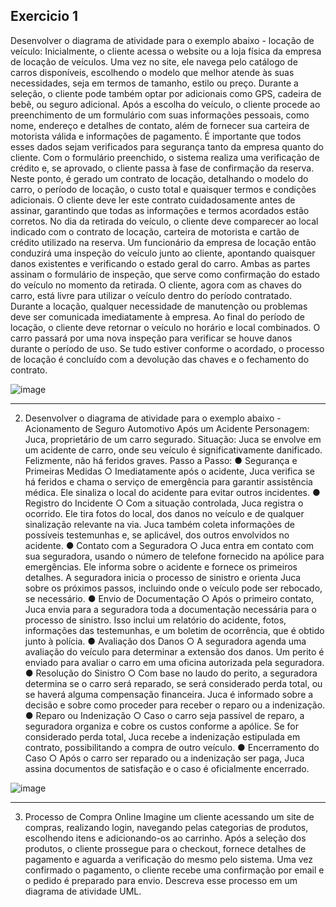 ## Exercicio 1
Desenvolver o diagrama de atividade para o exemplo abaixo - locação de veículo:
Inicialmente, o cliente acessa o website ou a loja física da empresa de locação de veículos. Uma vez no site, ele navega pelo catálogo de carros disponíveis, escolhendo o modelo que melhor atende às suas necessidades, seja em termos de tamanho, estilo ou preço. Durante a seleção, o cliente pode também optar por adicionais como GPS, cadeira de bebê, ou seguro adicional.
Após a escolha do veículo, o cliente procede ao preenchimento de um formulário com suas informações pessoais, como nome, endereço e detalhes de contato, além de fornecer sua carteira de motorista válida e informações de pagamento. É importante que todos esses dados sejam verificados para segurança tanto da empresa quanto do cliente.
Com o formulário preenchido, o sistema realiza uma verificação de crédito e, se aprovado, o cliente passa à fase de confirmação da reserva. Neste ponto, é gerado um contrato de locação, detalhando o modelo do carro, o período de locação, o custo total e quaisquer termos e condições adicionais. O cliente deve ler este contrato cuidadosamente antes de assinar, garantindo que todas as informações e termos acordados estão corretos.
No dia da retirada do veículo, o cliente deve comparecer ao local indicado com o contrato de locação, carteira de motorista e cartão de crédito utilizado na reserva. Um funcionário da empresa de locação então conduzirá uma inspeção do veículo junto ao cliente, apontando quaisquer danos existentes e verificando o estado geral do carro. Ambas as partes assinam o formulário de inspeção, que serve como confirmação do estado do veículo no momento da retirada.
O cliente, agora com as chaves do carro, está livre para utilizar o veículo dentro do período contratado. Durante a locação, qualquer necessidade de manutenção ou problemas deve ser comunicada imediatamente à empresa.
Ao final do período de locação, o cliente deve retornar o veículo no horário e local combinados. O carro passará por uma nova inspeção para verificar se houve danos durante o período de uso. Se tudo estiver conforme o acordado, o processo de locação é concluído com a devolução das chaves e o fechamento do contrato.

![image](https://github.com/user-attachments/assets/efe9468f-805c-4858-862e-b7506e7a1d61)

---


2.	Desenvolver o diagrama de atividade para o exemplo abaixo - Acionamento de Seguro Automotivo Após um Acidente
Personagem: Juca, proprietário de um carro segurado.
Situação: Juca se envolve em um acidente de carro, onde seu veículo é significativamente danificado. Felizmente, não há feridos graves.
Passo a Passo:
●	Segurança e Primeiras Medidas
○	Imediatamente após o acidente, Juca verifica se há feridos e chama o serviço de emergência para garantir assistência médica. Ele sinaliza o local do acidente para evitar outros incidentes.
●	Registro do Incidente
○	Com a situação controlada, Juca registra o ocorrido. Ele tira fotos do local, dos danos no veículo e de qualquer sinalização relevante na via. Juca também coleta informações de possíveis testemunhas e, se aplicável, dos outros envolvidos no acidente.
●	Contato com a Seguradora
○	Juca entra em contato com sua seguradora, usando o número de telefone fornecido na apólice para emergências. Ele informa sobre o acidente e fornece os primeiros detalhes. A seguradora inicia o processo de sinistro e orienta Juca sobre os próximos passos, incluindo onde o veículo pode ser rebocado, se necessário.
●	Envio de Documentação
○	Após o primeiro contato, Juca envia para a seguradora toda a documentação necessária para o processo de sinistro. Isso inclui um relatório do acidente, fotos, informações das testemunhas, e um boletim de ocorrência, que é obtido junto à polícia.
●	Avaliação dos Danos
○	A seguradora agenda uma avaliação do veículo para determinar a extensão dos danos. Um perito é enviado para avaliar o carro em uma oficina autorizada pela seguradora.
●	Resolução do Sinistro
○	Com base no laudo do perito, a seguradora determina se o carro será reparado, se será considerado perda total, ou se haverá alguma compensação financeira. Juca é informado sobre a decisão e sobre como proceder para receber o reparo ou a indenização.
●	Reparo ou Indenização
○	Caso o carro seja passível de reparo, a seguradora organiza e cobre os custos conforme a apólice. Se for considerado perda total, Juca recebe a indenização estipulada em contrato, possibilitando a compra de outro veículo.
●	Encerramento do Caso
○	Após o carro ser reparado ou a indenização ser paga, Juca assina documentos de satisfação e o caso é oficialmente encerrado.

![image](https://github.com/user-attachments/assets/6d022059-e981-4105-8eb7-f0d634c00032)

---

3.	Processo de Compra Online Imagine um cliente acessando um site de compras, realizando login, navegando pelas categorias de produtos, escolhendo itens e adicionando-os ao carrinho. Após a seleção dos produtos, o cliente prossegue para o checkout, fornece detalhes de pagamento e aguarda a verificação do mesmo pelo sistema. Uma vez confirmado o pagamento, o cliente recebe uma confirmação por email e o pedido é preparado para envio. Descreva esse processo em um diagrama de atividade UML.
